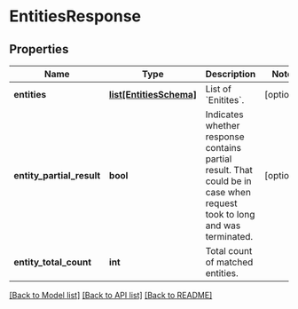 # EntitiesResponse


## Properties
Name | Type | Description | Notes
------------ | ------------- | ------------- | -------------
**entities** | [**list[EntitiesSchema]**](EntitiesSchema.md) | List of &#x60;Enitites&#x60;. | [optional] 
**entity_partial_result** | **bool** | Indicates whether response contains partial result. That could be in case when request took to long and was terminated. | [optional] 
**entity_total_count** | **int** | Total count of matched entities. | 

[[Back to Model list]](../README.md#documentation-for-models) [[Back to API list]](../README.md#documentation-for-api-endpoints) [[Back to README]](../README.md)


